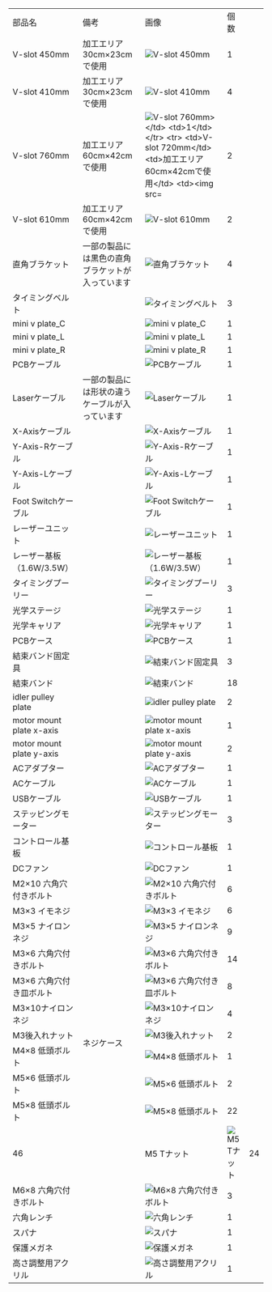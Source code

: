 <table class="packing-list">
<tbody>
<tr>
<td>部品名</td>
<td>備考</td>
<td class="packing-img">画像</td>
<td>個数</td>
</tr>
<tr>
<td>V-slot 450mm</td>
<td>加工エリア30cm×23cmで使用</td>
<td><img src="./images/13/1.jpg" alt="V-slot 450mm"></td>
<td>1</td>
</tr>
<tr>
<td>V-slot 410mm</td>
<td>加工エリア30cm×23cmで使用</td>
<td><img src="./images/13/2.jpg" alt="V-slot 410mm"></td>
<td>4</td>
</tr>
<tr>
<td>V-slot 760mm</td>
<td>加工エリア60cm×42cmで使用</td>
<td><img src="./images/13/51.jpg" alt="V-slot 760mm></td>
<td>1</td>
</tr>
<tr>
<td>V-slot 720mm</td>
<td>加工エリア60cm×42cmで使用</td>
<td><img src="./images/13/52.jpg" alt="V-slot 720mm"></td>
<td>2</td>
</tr>
<tr>
<td>V-slot 610mm</td>
<td>加工エリア60cm×42cmで使用</td>
<td><img src="./images/13/53.jpg" alt="V-slot 610mm"></td>
<td>2</td>
</tr>
<tr>
<td>直角ブラケット</td>
<td>一部の製品には黒色の直角ブラケットが入っています</td>
<td><img src="./images/04/p4-11.jpg" alt="直角ブラケット"></td>
<td>4</td>
</tr>
<tr>
<td>タイミングベルト</td>
<td></td>
<td><img src="./images/13/8.jpg" alt="タイミングベルト"></td>
<td>3</td>
</tr>
<tr>
<td>mini v plate_C</td>
<td></td>
<td><img src="./images/13/10.jpg" alt="mini v plate_C"></td>
<td>1</td>
</tr>
<tr>
<td>mini v plate_L</td>
<td></td>
<td><img src="./images/13/11.jpg" alt="mini v plate_L"></td>
<td>1</td>
</tr>
<tr>
<td>mini v plate_R</td>
<td></td>
<td><img src="./images/13/12.jpg" alt="mini v plate_R"></td>
<td>1</td>
</tr>
<tr>
<td>PCBケーブル</td>
<td></td>
<td><img src="./images/06/p6-9.jpg" alt="PCBケーブル"></td>
<td>1</td>
</tr>
<tr>
<td>Laserケーブル</td>
<td>一部の製品には形状の違うケーブルが入っています</td>
<td><img src="./images/06/p6-10.jpg" alt="Laserケーブル"></td>
<td>1</td>
</tr>
<tr>
<td>X-Axisケーブル</td>
<td></td>
<td><img src="./images/06/p6-11.jpg" alt="X-Axisケーブル"></td>
<td>1</td>
</tr>
<tr>
<td>Y-Axis-Rケーブル</td>
<td></td>
<td><img src="./images/06/p6-12.jpg" alt="Y-Axis-Rケーブル"></td>
<td>1</td>
</tr>
<tr>
<td>Y-Axis-Lケーブル</td>
<td></td>
<td><img src="./images/06/p6-13.jpg" alt="Y-Axis-Lケーブル"></td>
<td>1</td>
</tr>
<tr>
<td>Foot Switchケーブル</td>
<td></td>
<td><img src="./images/06/p6-14.jpg" alt="Foot Switchケーブル"></td>
<td>1</td>
</tr>
<tr>
<td>レーザーユニット</td>
<td></td>
<td><img src="./images/13/19.jpg" alt="レーザーユニット"></td>
<td>1</td>
</tr>
<tr>
<td>レーザー基板 （1.6W/3.5W）</td>
<td></td>
<td><img src="./images/05/p5-7.jpg" alt="レーザー基板 （1.6W/3.5W）"></td>
<td>1</td>
</tr>
<tr>
<td>タイミングプーリー</td>
<td></td>
<td><img src="./images/13/20.jpg" alt="タイミングプーリー"></td>
<td>3</td>
</tr>
<tr>
<td>光学ステージ</td>
<td></td>
<td><img src="./images/13/21.jpg" alt="光学ステージ"></td>
<td>1</td>
</tr>
<tr>
<td>光学キャリア</td>
<td></td>
<td><img src="./images/13/22.jpg" alt="光学キャリア"></td>
<td>1</td>
</tr>
<tr>
<td>PCBケース</td>
<td></td>
<td><img src="./images/13/23.jpg" alt="PCBケース"></td>
<td>1</td>
</tr>
<tr>
<td>結束バンド固定具</td>
<td></td>
<td><img src="./images/13/24.jpg" alt="結束バンド固定具"></td>
<td>3</td>
</tr>
<tr>
<td>結束バンド</td>
<td></td>
<td><img src="./images/13/25.jpg" alt="結束バンド"></td>
<td>18</td>
</tr>
<tr>
<td>idler pulley plate</td>
<td></td>
<td><img src="./images/13/26.jpg" alt="idler pulley plate"></td>
<td>2</td>
</tr>
<tr>
<td>motor mount plate x-axis</td>
<td></td>
<td><img src="./images/13/27.jpg" alt="motor mount plate x-axis"></td>
<td>1</td>
</tr>
<tr>
<td>motor mount plate y-axis</td>
<td></td>
<td><img src="./images/13/28.jpg" alt="motor mount plate y-axis"></td>
<td>2</td>
</tr>
<tr>
<td>ACアダプター</td>
<td></td>
<td><img src="./images/13/29.jpg" alt="ACアダプター"></td>
<td>1</td>
</tr>
<tr>
<td>ACケーブル</td>
<td></td>
<td><img src="./images/13/30.jpg" alt="ACケーブル"></td>
<td>1</td>
</tr>
<tr>
<td>USBケーブル</td>
<td></td>
<td><img src="./images/13/31.jpg" alt="USBケーブル"></td>
<td>1</td>
</tr>
<tr>
<td>ステッピングモーター</td>
<td></td>
<td><img src="./images/13/32.jpg" alt="ステッピングモーター"></td>
<td>3</td>
</tr>
<tr>
<td>コントロール基板</td>
<td></td>
<td><img src="./images/13/33.jpg" alt="コントロール基板"></td>
<td>1</td>
</tr>
<tr>
<td>DCファン</td>
<td></td>
<td><img src="./images/13/34.jpg" alt="DCファン"></td>
<td>1</td>
</tr>
<tr>
<td>M2&times;10 六角穴付きボルト</td>
<td rowspan="12">ネジケース</td>
<td><img src="./images/13/35.jpg" alt="M2&times;10 六角穴付きボルト"></td>
<td>6</td>
</tr>
<tr>
<td>M3&times;3 イモネジ</td>
<td><img src="./images/13/36.jpg" alt="M3&times;3 イモネジ"></td>
<td>6</td>
</tr>
<tr>
<td>M3&times;5 ナイロンネジ</td>
<td><img src="./images/13/37.jpg" alt="M3&times;5 ナイロンネジ"></td>
<td>9</td>
</tr>
<tr>
<td>M3&times;6 六角穴付きボルト</td>
<td><img src="./images/13/38.jpg" alt="M3&times;6 六角穴付きボルト"></td>
<td>14</td>
</tr>
<tr>
<td>M3&times;6 六角穴付き皿ボルト</td>
<td><img src="./images/13/39.jpg" alt="M3&times;6 六角穴付き皿ボルト"></td>
<td>8</td>
</tr>
<tr>
<td>M3&times;10ナイロンネジ</td>
<td><img src="./images/08/p8-4.jpg" alt="M3&times;10ナイロンネジ"></td>
<td>4</td>
</tr>
<tr>
<td>M3後入れナット</td>
<td><img src="./images/13/41.jpg" alt="M3後入れナット"></td>
<td>2</td>
</tr>
<tr>
<td>M4&times;8 低頭ボルト</td>
<td><img src="./images/13/42.jpg" alt="M4&times;8 低頭ボルト"></td>
<td>1</td>
</tr>
<tr>
<td>M5&times;6 低頭ボルト</td>
<td><img src="./images/13/44.jpg" alt="M5&times;6 低頭ボルト"></td>
<td>2</td>
</tr>
<tr>
<td>M5&times;8 低頭ボルト</td>
<td><img src="./images/13/45.jpg" alt="M5&times;8 低頭ボルト"></td>
<td>22</td>
</tr>
<tr>
<td>46</td>
<td>M5 Tナット</td>
<td><img src="./images/13/46.jpg" alt="M5 Tナット"></td>
<td>24</td>
</tr>
<tr>
<td>M6&times;8 六角穴付きボルト</td>
<td><img src="./images/13/47.jpg" alt="M6&times;8 六角穴付きボルト"></td>
<td>3</td>
</tr>
<tr>
<td>六角レンチ</td>
<td></td>
<td><img src="./images/13/48.jpg" alt="六角レンチ"></td>
<td>1</td>
</tr>
<tr>
<td>スパナ</td>
<td></td>
<td><img src="./images/13/49.jpg" alt="スパナ"></td>
<td>1</td>
</tr>
<tr>
<td>保護メガネ</td>
<td></td>
<td><img src="./images/13/50.jpg" alt="保護メガネ"></td>
<td>1</td>
</tr>
<tr>
<td>高さ調整用アクリル</td>
<td></td>
<td><img src="./images/13/54.jpg" alt="高さ調整用アクリル"></td>
<td>1</td>
</tr>
</tbody>
</table>
